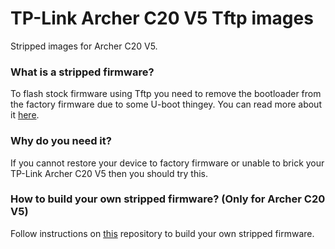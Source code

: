 # TP-Link Archer C20 V5 Tftp images
Stripped images for Archer C20 V5.

### What is a stripped firmware?<br>
To flash stock firmware using Tftp you need to remove the bootloader from the factory firmware due to some U-boot thingey.
You can read more about it [here](https://github.com/ashegoulding/tp-link_c20-v5.dev).

### Why do you need it?<br>
If you cannot restore your device to factory firmware or unable to brick your TP-Link Archer C20 V5 then you should try this.

### How to build your own stripped firmware? (Only for Archer C20 V5)<br>
Follow instructions on [this](https://github.com/ashegoulding/tp-link_c20-v5.dev) repository to build your own stripped firmware.
